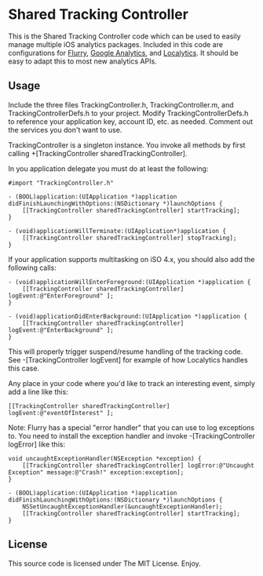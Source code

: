 Shared Tracking Controller
==========================

This is the Shared Tracking Controller code which can be used to easily manage multiple iOS analytics packages. Included in this code are configurations for [Flurry][], [Google Analytics][], and [Localytics][]. It should be easy to adapt this to most new analytics APIs.

   [Flurry]: http://www.flurry.com "Flurry"
   [Localytics]: http://www.localytics.com "Localytics"
   [Google Analytics]: http://www.google.com/analytics "Google Analytics"

Usage
-----

Include the three files TrackingController.h, TrackingController.m, and TrackingControllerDefs.h to your project. Modify TrackingControllerDefs.h to reference your application key, account ID, etc. as needed. Comment out the services you don't want to use.

TrackingController is a singleton instance. You invoke all methods by first calling +[TrackingController sharedTrackingController].

In you application delegate you must do at least the following:

    #import "TrackingController.h"

    - (BOOL)application:(UIApplication *)application didFinishLaunchingWithOptions:(NSDictionary *)launchOptions {    
		[[TrackingController sharedTrackingController] startTracking];
	}
	
	- (void)applicationWillTerminate:(UIApplication*)application {
		[[TrackingController sharedTrackingController] stopTracking];
	}
	
If your application supports multitasking on iSO 4.x, you should also add the following calls:

	- (void)applicationWillEnterForeground:(UIApplication *)application {
		[[TrackingController sharedTrackingController] logEvent:@"EnterForeground" ];
	}

	- (void)applicationDidEnterBackground:(UIApplication *)application {
		[[TrackingController sharedTrackingController] logEvent:@"EnterBackground" ];
	}

This will properly trigger suspend/resume handling of the tracking code. See -[TrackingController logEvent] for example of how Localytics handles this case.

Any place in your code where you'd like to track an interesting event, simply add a line like this:

	[[TrackingController sharedTrackingController] logEvent:@"eventOfInterest" ];
	
Note: Flurry has a special "error handler" that you can use to log exceptions to. You need to install the exception handler and invoke -[TrackingController logError] like this:

	void uncaughtExceptionHandler(NSException *exception) {
		[[TrackingController sharedTrackingController] logError:@"Uncaught Exception" message:@"Crash!" exception:exception];
	}                                       

    - (BOOL)application:(UIApplication *)application didFinishLaunchingWithOptions:(NSDictionary *)launchOptions {    
		NSSetUncaughtExceptionHandler(&uncaughtExceptionHandler);
		[[TrackingController sharedTrackingController] startTracking];
	}
	
License
-------

This source code is licensed under The MIT License. Enjoy.